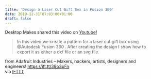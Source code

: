 ```yaml
---
title: 'Design a Laser Cut Gift Box in Fusion 360'
date: 2019-12-31T07:03:00+01:00
draft: false
---
```


Desktop Makes shared this video on [Youtube!](https://www.youtube.com/watch?v=L3Rxs6s1YKw)

> In this video we create a pattern for a laser cut gift box using @Autodesk Fusion 360 . After creating the design I show how to export it as either a dxf file or an svg file.

  
  
from Adafruit Industries – Makers, hackers, artists, designers and engineers! https://ift.tt/39o3uFn  
via [IFTTT](https://ifttt.com/?ref=da&site=blogger)